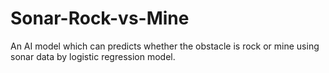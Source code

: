 # Sonar-Rock-vs-Mine
An AI model which can predicts whether the obstacle is rock or mine using sonar data by logistic regression model.
